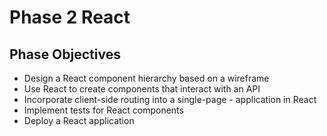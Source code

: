 # Phase 2 React 

## Phase Objectives
- Design a React component hierarchy based on a wireframe
- Use React to create components that interact with an API
- Incorporate client-side routing into a single-page - application in React
- Implement tests for React components
- Deploy a React application
